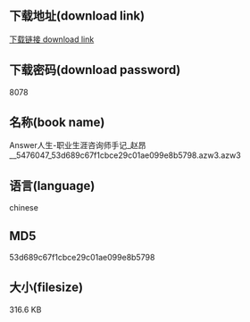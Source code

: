 ## 下载地址(download link)
[下载链接 download link](https://voluble-croquembouche-d321dc.netlify.app/?s=Answer%E4%BA%BA%E7%94%9F-%E8%81%8C%E4%B8%9A%E7%94%9F%E6%B6%AF%E5%92%A8%E8%AF%A2%E5%B8%88%E6%89%8B%E8%AE%B0_%E8%B5%B5%E6%98%82__5476047_53d689c67f1cbce29c01ae099e8b5798.azw3)

## 下载密码(download password)
8078

## 名称(book name)
Answer人生-职业生涯咨询师手记_赵昂__5476047_53d689c67f1cbce29c01ae099e8b5798.azw3.azw3

## 语言(language)
chinese

## MD5
53d689c67f1cbce29c01ae099e8b5798

## 大小(filesize)
316.6 KB
